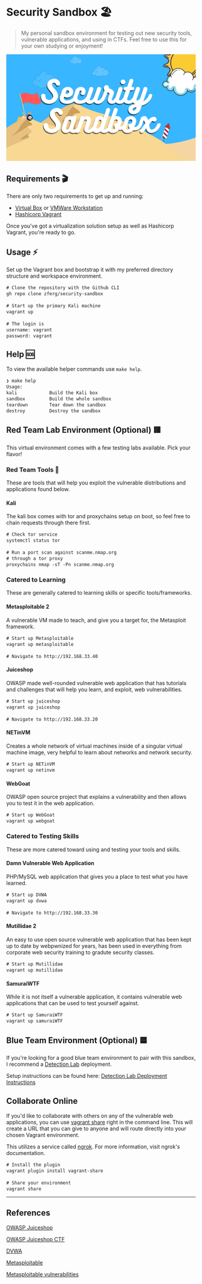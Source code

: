 # Security Sandbox 🏖️

> My personal sandbox environment for testing out new
> security tools, vulnerable applications, and using in CTFs.
> Feel free to use this for your own studying or enjoyment!

![Security Sandbox Logo](./images/security-sandbox.png)

## Requirements 🎬

There are only two requirements to
get up and running:

- [Virtual Box](https://www.virtualbox.org/) or [VMWare Workstation](https://www.vmware.com/products/workstation-player/workstation-player-evaluation.html)
- [Hashicorp Vagrant](https://www.vagrantup.com/downloads)

Once you've got a virtualization solution setup as well as Hashicorp Vagrant, you're ready to go.

## Usage ⚡

Set up the Vagrant box and bootstrap it with
my preferred directory structure and workspace environment.

```shell
# Clone the repository with the Github CLI
gh repo clone zferg/security-sandbox

# Start up the primary Kali machine
vagrant up

# The login is
username: vagrant
password: vagrant
```

## Help 🆘

To view the available helper commands use `make help`.

```shell
❯ make help
Usage:
kali            Build the Kali box
sandbox         Build the whole sandbox
teardown        Tear down the sandbox
destroy         Destroy the sandbox
```

## Red Team Lab Environment (Optional) 🟥

This virtual environment comes with a few testing labs available. 
Pick your flavor!

### Red Team Tools 🔧

These are tools that will help you exploit the vulnerable distributions and applications found below.

#### Kali

The kali box comes with tor and proxychains setup on boot, so feel free to chain requests through there first.

```shell
# Check tor service
systemctl status tor

# Run a port scan against scanme.nmap.org
# through a tor proxy 
proxychains nmap -sT -Pn scanme.nmap.org 
```

### Catered to Learning

These are generally catered to learning skills or specific tools/frameworks.

#### Metasploitable 2

A vulnerable VM made to teach, and give you a target for, the Metasploit framework.

```shell
# Start up Metasploitable
vagrant up metasploitable

# Navigate to http://192.168.33.40
```
#### Juiceshop

OWASP made well-rounded vulnerable web application that has tutorials and challenges that will help you learn, and exploit, web vulnerabilities.

```shell
# Start up juiceshop
vagrant up juiceshop

# Navigate to http://192.168.33.20
```
#### NETinVM

Creates a whole network of virtual machines inside of a singular virtual machine image, very helpful to learn about networks and network security. 

```shell
# Start up NETinVM
vagrant up netinvm
```

#### WebGoat

OWASP open source project that explains a vulnerability and then allows you to test it in the web application.

```shell
# Start up WebGoat
vagrant up webgoat
```

### Catered to Testing Skills

These are more catered toward using and testing your tools and skills.
#### Damn Vulnerable Web Application

PHP/MySQL web application that gives you a place to test what you have learned.

```shell
# Start up DVWA
vagrant up dvwa

# Navigate to http://192.168.33.30
```
#### Mutillidae 2

An easy to use open source vulnerable web application that has been kept up to date by webpwnized for years, has been used in everything from corporate web security training to gradute security classes.

```shell
# Start up Mutillidae
vagrant up mutillidae
```
#### SamuraiWTF

While it is not itself a vulnerable application, it contains vulnerable web applications that can be used to test yourself against.

```shell
# Start up SamuraiWTF
vagrant up samuraiWTF
```

## Blue Team Environment (Optional) 🟦

If you're looking for a good blue team environment to pair with this sandbox, I recommend a [Detection Lab](https://detectionlab.network/) deployment. 

Setup instructions can be found here:
[Detection Lab Deployment Instructions](https://detectionlab.network/deployment/)


## Collaborate Online

If you'd like to collaborate with others on any of the vulnerable web applications, you can use [vagrant share](https://www.vagrantup.com/docs/share)
right in the command line. This will create a URL that you can give to anyone and will route directly into your chosen Vagrant environment.

This utilizes a service called [ngrok](https://ngrok.com). For more information, visit ngrok's documentation.

```shell
# Install the plugin
vagrant plugin install vagrant-share

# Share your environment
vagrant share
```

---

## References

[OWASP Juiceshop](https://owasp.org/www-project-juice-shop/)

[OWASP Juiceshop CTF](https://github.com/bkimminich/juice-shop-ctf)

[DVWA](https://dvwa.co.uk/)

[Metasploitable](https://github.com/rapid7/metasploitable3)

[Metasploitable vulnerabilities](https://github.com/rapid7/metasploitable3/wiki/Vulnerabilities)
